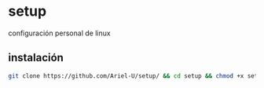 # setup
configuración personal de linux

## instalación
```bash
git clone https://github.com/Ariel-U/setup/ && cd setup && chmod +x setup.sh && .setup.sh
```
